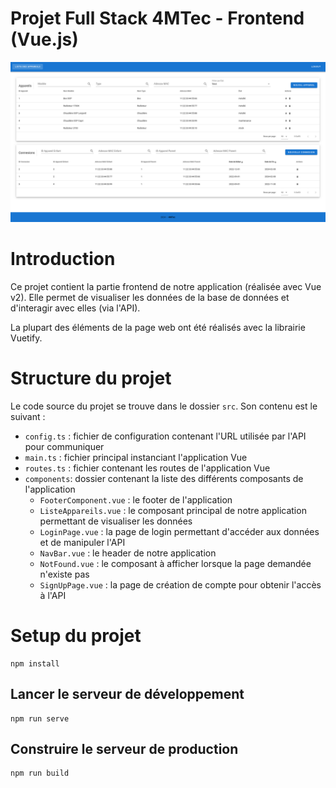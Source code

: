 # Projet Full Stack 4MTec - Frontend (Vue.js)

![Capture d'écran de la page d'accueil](screenshots/screenshot-home.png)

# Introduction

Ce projet contient la partie frontend de notre application (réalisée avec Vue v2). Elle permet de visualiser les données de la base de données et d'interagir avec elles (via l'API).

La plupart des éléments de la page web ont été réalisés avec la librairie Vuetify.

# Structure du projet

Le code source du projet se trouve dans le dossier `src`. Son contenu est le suivant :

- `config.ts` : fichier de configuration contenant l'URL utilisée par l'API pour communiquer
- `main.ts` : fichier principal instanciant l'application Vue
- `routes.ts` : fichier contenant les routes de l'application Vue
- `components`: dossier contenant la liste des différents composants de l'application
  - `FooterComponent.vue` : le footer de l'application
  - `ListeAppareils.vue` : le composant principal de notre application permettant de visualiser les données
  - `LoginPage.vue` : la page de login permettant d'accéder aux données et de manipuler l'API
  - `NavBar.vue` : le header de notre application
  - `NotFound.vue` : le composant à afficher lorsque la page demandée n'existe pas
  - `SignUpPage.vue` : la page de création de compte pour obtenir l'accès à l'API

# Setup du projet
```
npm install
```

## Lancer le serveur de développement
```
npm run serve
```

## Construire le serveur de production
```
npm run build
```
